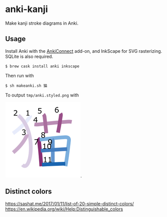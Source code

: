 # anki-kanji
Make kanji stroke diagrams in Anki.

## Usage
Install Anki with the [AnkiConnect](https://ankiweb.net/shared/info/2055492159) add-on, and InkScape for SVG rasterizing. SQLite is also required.

    $ brew cask install anki inkscape

Then run with

    $ sh makeanki.sh 猫

To output `tmp/anki.styled.png` with

![cat](neko.png).

## Distinct colors
https://sashat.me/2017/01/11/list-of-20-simple-distinct-colors/
https://en.wikipedia.org/wiki/Help:Distinguishable_colors
